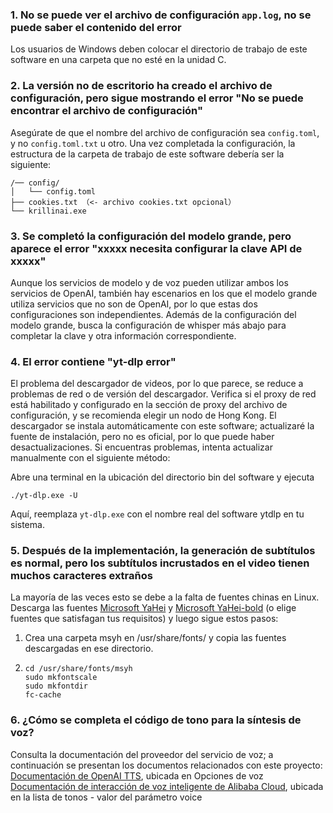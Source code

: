 ### 1. No se puede ver el archivo de configuración `app.log`, no se puede saber el contenido del error
Los usuarios de Windows deben colocar el directorio de trabajo de este software en una carpeta que no esté en la unidad C.

### 2. La versión no de escritorio ha creado el archivo de configuración, pero sigue mostrando el error "No se puede encontrar el archivo de configuración"
Asegúrate de que el nombre del archivo de configuración sea `config.toml`, y no `config.toml.txt` u otro.
Una vez completada la configuración, la estructura de la carpeta de trabajo de este software debería ser la siguiente:
```
/── config/
│   └── config.toml
├── cookies.txt （<- archivo cookies.txt opcional）
└── krillinai.exe
```

### 3. Se completó la configuración del modelo grande, pero aparece el error "xxxxx necesita configurar la clave API de xxxxx"
Aunque los servicios de modelo y de voz pueden utilizar ambos los servicios de OpenAI, también hay escenarios en los que el modelo grande utiliza servicios que no son de OpenAI, por lo que estas dos configuraciones son independientes. Además de la configuración del modelo grande, busca la configuración de whisper más abajo para completar la clave y otra información correspondiente.

### 4. El error contiene "yt-dlp error"
El problema del descargador de videos, por lo que parece, se reduce a problemas de red o de versión del descargador. Verifica si el proxy de red está habilitado y configurado en la sección de proxy del archivo de configuración, y se recomienda elegir un nodo de Hong Kong. El descargador se instala automáticamente con este software; actualizaré la fuente de instalación, pero no es oficial, por lo que puede haber desactualizaciones. Si encuentras problemas, intenta actualizar manualmente con el siguiente método:

Abre una terminal en la ubicación del directorio bin del software y ejecuta
```
./yt-dlp.exe -U
```
Aquí, reemplaza `yt-dlp.exe` con el nombre real del software ytdlp en tu sistema.

### 5. Después de la implementación, la generación de subtítulos es normal, pero los subtítulos incrustados en el video tienen muchos caracteres extraños
La mayoría de las veces esto se debe a la falta de fuentes chinas en Linux. Descarga las fuentes [Microsoft YaHei](https://modelscope.cn/models/Maranello/KrillinAI_dependency_cn/resolve/master/%E5%AD%97%E4%BD%93/msyh.ttc) y [Microsoft YaHei-bold](https://modelscope.cn/models/Maranello/KrillinAI_dependency_cn/resolve/master/%E5%AD%97%E4%BD%93/msyhbd.ttc) (o elige fuentes que satisfagan tus requisitos) y luego sigue estos pasos:
1. Crea una carpeta msyh en /usr/share/fonts/ y copia las fuentes descargadas en ese directorio.
2. 
    ```
    cd /usr/share/fonts/msyh
    sudo mkfontscale
    sudo mkfontdir
    fc-cache
    ```

### 6. ¿Cómo se completa el código de tono para la síntesis de voz?
Consulta la documentación del proveedor del servicio de voz; a continuación se presentan los documentos relacionados con este proyecto:  
[Documentación de OpenAI TTS](https://platform.openai.com/docs/guides/text-to-speech/api-reference), ubicada en Opciones de voz  
[Documentación de interacción de voz inteligente de Alibaba Cloud](https://help.aliyun.com/zh/isi/developer-reference/overview-of-speech-synthesis), ubicada en la lista de tonos - valor del parámetro voice